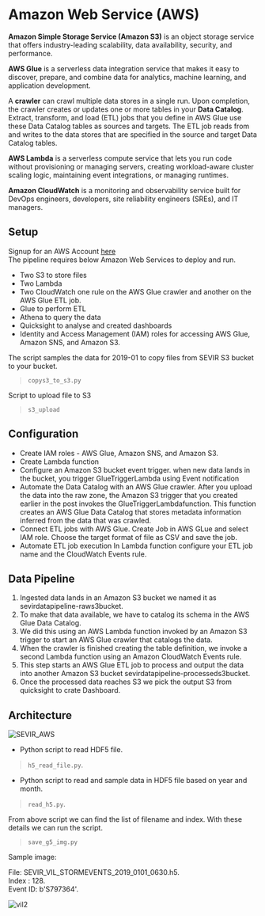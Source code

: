 
# Amazon Web Service (AWS)

**Amazon Simple Storage Service (Amazon S3)** is an object storage service that offers industry-leading scalability, data availability, security, and performance.

**AWS Glue** is a serverless data integration service that makes it easy to discover, prepare, and combine data for analytics, machine learning, and application development.   


A **crawler** can crawl multiple data stores in a single run. Upon completion, the crawler creates or updates one or more tables in your **Data Catalog**. Extract, transform, and load (ETL) jobs that you define in AWS Glue use these Data Catalog tables as sources and targets. The ETL job reads from and writes to the data stores that are specified in the source and target Data Catalog tables.  


**AWS Lambda** is a serverless compute service that lets you run code without provisioning or managing servers, creating workload-aware cluster scaling logic, maintaining event integrations, or managing runtimes.

**Amazon CloudWatch** is a monitoring and observability service built for DevOps engineers, developers, site reliability engineers (SREs), and IT managers.

## Setup 
Signup for an AWS Account [here](https://console.aws.amazon.com/console/home?region=us-east-1#)  
The pipeline requires below Amazon Web Services to deploy and run.

- Two S3 to store files
- Two Lambda 
- Two CloudWatch one rule on the AWS Glue crawler and another on the AWS Glue ETL job.
- Glue to perform ETL
- Athena to query the data
- Quicksight to analyse and created dashboards
- Identity and Access Management (IAM) roles for accessing AWS Glue, Amazon SNS, and Amazon S3.

The script samples the data for 2019-01 to copy files from SEVIR S3 bucket to your bucket.
> ```copys3_to_s3.py``` 

Script to upload file to S3
> ```s3_upload```

## Configuration
* Create IAM roles - AWS Glue, Amazon SNS,  and Amazon S3.
* Create Lambda function 
* Configure an Amazon S3 bucket event trigger. 
    when new data lands in the bucket, you trigger GlueTriggerLambda using Event notification
* Automate the Data Catalog with an AWS Glue crawler. 
  After you upload the data into the raw zone, the Amazon S3 trigger that you created earlier in the post invokes the GlueTriggerLambdafunction. This function creates an AWS Glue Data Catalog that stores metadata information inferred from the data that was crawled.  
* Connect ETL jobs with AWS Glue. 
  Create Job in AWS GLue and select IAM role. Choose the target format of file as CSV and save the job.
* Automate ETL job execution
  In Lambda function configure your ETL job name and the CloudWatch Events rule. 

## Data Pipeline

1. Ingested data lands in an Amazon S3 bucket we named it as sevirdatapipeline-raws3bucket. 
2. To make that data available, we have to catalog its schema in the AWS Glue Data Catalog.  
3. We did this using an AWS Lambda function invoked by an Amazon S3 trigger to start an AWS Glue crawler that catalogs the data. 
4. When the crawler is finished creating the table definition, we invoke a second Lambda function using an Amazon CloudWatch Events rule. 
5. This step starts an AWS Glue ETL job to process and output the data into another Amazon S3 bucket sevirdatapipeline-processeds3bucket.  
6. Once the processed data reaches S3 we pick the output S3 from quicksight to crate Dashboard.

## Architecture
![SEVIR_AWS](https://user-images.githubusercontent.com/59776740/110042602-057f9f80-7d14-11eb-845c-2e020d9db1ed.png)



* Python script to read HDF5 file.
> ```h5_read_file.py```. 
> 
* Python script to read and sample data in HDF5 file based on year and month. 
> ```read_h5.py```.   
> 
From above script we can find the list of filename and index. With these details we can run the script.   
> ```save_g5_img.py```

Sample image: 

File: SEVIR_VIL_STORMEVENTS_2019_0101_0630.h5.  
Index :  128.   
Event ID: b'S797364'. 

![vil2](https://user-images.githubusercontent.com/59776740/110068316-68d4f600-7d43-11eb-927c-d05e8495437a.png)






